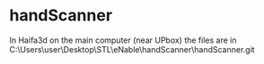 # handScanner

In Haifa3d on the main computer (near UPbox)
the files are in  C:\Users\user\Desktop\STL\eNable\handScanner\handScanner.git

